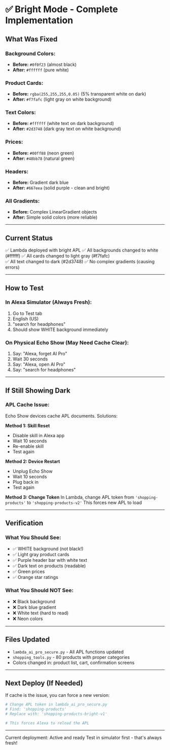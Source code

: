 # ✅ Bright Mode - Complete Implementation

## What Was Fixed

### Background Colors:
- **Before:** `#0f0f23` (almost black)
- **After:** `#ffffff` (pure white)

### Product Cards:
- **Before:** `rgba(255,255,255,0.05)` (5% transparent white on dark)
- **After:** `#f7fafc` (light gray on white background)

### Text Colors:
- **Before:** `#ffffff` (white text on dark background)
- **After:** `#2d3748` (dark gray text on white background)

### Prices:
- **Before:** `#00ff88` (neon green)
- **After:** `#48bb78` (natural green)

### Headers:
- **Before:** Gradient dark blue
- **After:** `#667eea` (solid purple - clean and bright)

### All Gradients:
- **Before:** Complex LinearGradient objects
- **After:** Simple solid colors (more reliable)

---

## Current Status

✅ Lambda deployed with bright APL
✅ All backgrounds changed to white (#ffffff)
✅ All cards changed to light gray (#f7fafc)  
✅ All text changed to dark (#2d3748)
✅ No complex gradients (causing errors)

---

## How to Test

### In Alexa Simulator (Always Fresh):
1. Go to Test tab
2. English (US)
3. "search for headphones"
4. Should show WHITE background immediately

### On Physical Echo Show (May Need Cache Clear):
1. Say: "Alexa, forget AI Pro"
2. Wait 30 seconds
3. Say: "Alexa, open AI Pro"
4. Say: "search for headphones"

---

## If Still Showing Dark

### APL Cache Issue:
Echo Show devices cache APL documents. Solutions:

**Method 1: Skill Reset**
- Disable skill in Alexa app
- Wait 10 seconds  
- Re-enable skill
- Test again

**Method 2: Device Restart**
- Unplug Echo Show
- Wait 10 seconds
- Plug back in
- Test again

**Method 3: Change Token**
In Lambda, change APL token from `'shopping-products'` to `'shopping-products-v2'`
This forces new APL to load

---

## Verification

### What You Should See:
- ✅ WHITE background (not black!)
- ✅ Light gray product cards
- ✅ Purple header bar with white text
- ✅ Dark text on products (readable)
- ✅ Green prices
- ✅ Orange star ratings

### What You Should NOT See:
- ❌ Black background
- ❌ Dark blue gradient
- ❌ White text (hard to read)
- ❌ Neon colors

---

## Files Updated

- `lambda_ai_pro_secure.py` - All APL functions updated
- `shopping_tools.py` - 80 products with proper categories
- Colors changed in: product list, cart, confirmation screens

---

## Next Deploy (If Needed)

If cache is the issue, you can force a new version:

```powershell
# Change APL token in lambda_ai_pro_secure.py
# Find: 'shopping-products'
# Replace with: 'shopping-products-bright-v1'

# This forces Alexa to reload the APL
```

---

Current deployment: Active and ready
Test in simulator first - that's always fresh!

